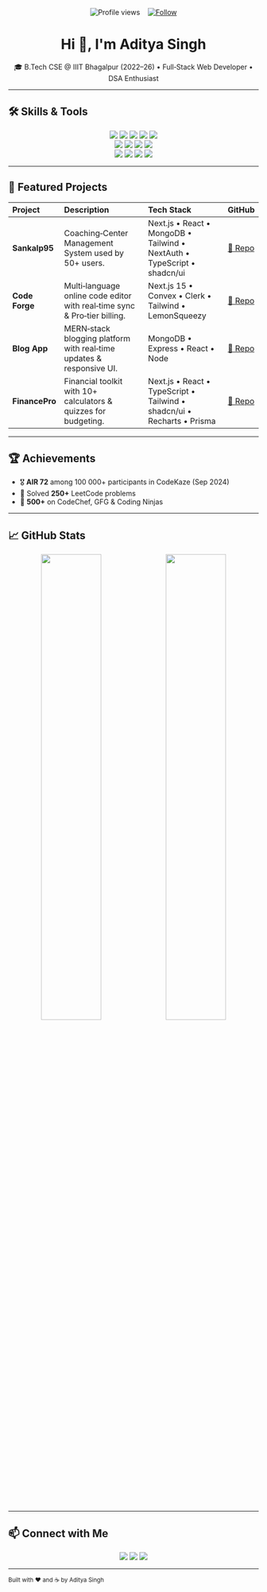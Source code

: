 <p align="center">
  <img src="https://komarev.com/ghpvc/?username=aditya03singh2003&color=brightgreen" alt="Profile views" />  
  &nbsp;&nbsp;
  <a href="https://github.com/aditya03singh2003?tab=followers"><img src="https://img.shields.io/github/followers/aditya03singh2003?label=Follow&style=social" alt="Follow" /></a>
</p>

<h1 align="center">Hi 👋, I'm Aditya Singh</h1>
<p align="center">
  🎓 B.Tech CSE @ IIIT Bhagalpur (2022–26) • Full‑Stack Web Developer • DSA Enthusiast
</p>

---

## 🛠️ Skills &amp; Tools

<div align="center">
  <img src="https://img.shields.io/badge/C-%2300599C.svg?&style=for-the-badge&logo=C&logoColor=white" />  
  <img src="https://img.shields.io/badge/C++-%2300599C.svg?&style=for-the-badge&logo=C%2B%2B&logoColor=white" />  
  <img src="https://img.shields.io/badge/Python-%2314354C.svg?&style=for-the-badge&logo=python&logoColor=white" />  
  <img src="https://img.shields.io/badge/JavaScript-%23F7DF1E.svg?&style=for-the-badge&logo=javascript&logoColor=black" />  
  <img src="https://img.shields.io/badge/TypeScript-%23007ACC.svg?&style=for-the-badge&logo=typescript&logoColor=white" />  
  <br/>
  <img src="https://img.shields.io/badge/React-%2320232a.svg?&style=for-the-badge&logo=react&logoColor=%2361DAFB" />  
  <img src="https://img.shields.io/badge/Next.js-%23000000.svg?&style=for-the-badge&logo=next.js&logoColor=white" />  
  <img src="https://img.shields.io/badge/Node.js-%2343853D.svg?&style=for-the-badge&logo=node.js&logoColor=white" />  
  <img src="https://img.shields.io/badge/Express.js-%23404d59.svg?&style=for-the-badge" />  
  <br/>
  <img src="https://img.shields.io/badge/TailwindCSS-%2338B2AC.svg?&style=for-the-badge&logo=tailwind-css&logoColor=white" />  
  <img src="https://img.shields.io/badge/shadcn/ui-%23FFFFFF.svg?&style=for-the-badge" />  
  <img src="https://img.shields.io/badge/MongoDB-%2347A248.svg?&style=for-the-badge&logo=mongodb&logoColor=white" />  
  <img src="https://img.shields.io/badge/MySQL-%234479A1.svg?&style=for-the-badge&logo=mysql&logoColor=white" />  
</div>

---

## 🚀 Featured Projects

| Project &nbsp;&nbsp; | Description &nbsp;&nbsp; | Tech Stack &nbsp;&nbsp; | GitHub |
| :------------------- | :------------------------ | :---------------------- | :----- |
| **Sankalp95**        | Coaching‑Center Management System used by 50+ users.  | Next.js • React • MongoDB • Tailwind • NextAuth • TypeScript • shadcn/ui | [🔗 Repo](https://github.com/aditya03singh2003/Sankalp95) |
| **Code Forge**       | Multi‑language online code editor with real‑time sync & Pro‑tier billing.  | Next.js 15 • Convex • Clerk • Tailwind • LemonSqueezy | [🔗 Repo](https://github.com/aditya03singh2003/CodeForge) |
| **Blog App**         | MERN‑stack blogging platform with real‑time updates & responsive UI.  | MongoDB • Express • React • Node  | [🔗 Repo](https://github.com/aditya03singh2003/BlogApp) |
| **FinancePro**       | Financial toolkit with 10+ calculators & quizzes for budgeting.  | Next.js • React • TypeScript • Tailwind • shadcn/ui • Recharts • Prisma | [🔗 Repo](https://github.com/aditya03singh2003/FinancePro) |

---

## 🏆 Achievements

- 🎖️ **AIR 72** among 100 000+ participants in CodeKaze (Sep 2024)  
- 🥇 Solved **250+** LeetCode problems
- 🥇 **500+** on CodeChef, GFG & Coding Ninjas

---

## 📈 GitHub Stats

<div align="center">
  <img src="https://github-readme-stats.vercel.app/api?username=aditya03singh2003&show_icons=true&theme=transparent" width="49%" />
  <img src="https://github-readme-stats.vercel.app/api/top-langs/?username=aditya03singh2003&layout=compact&theme=transparent" width="49%" />
</div>

---

## 📫 Connect with Me

<p align="center">
  <a href="mailto:aditya03singh2003@gmail.com"><img src="https://img.shields.io/badge/Email-aditya03singh2003@gmail.com-c14438?style=for-the-badge&logo=gmail&logoColor=white" /></a>
  <a href="https://www.linkedin.com/in/adityaaa03/"><img src="https://img.shields.io/badge/LinkedIn-Aditya%20Singh-blue?style=for-the-badge&logo=linkedin&logoColor=white" /></a>
  <a href="https://github.com/aditya03singh2003"><img src="https://img.shields.io/badge/GitHub-aditya03singh2003-black?style=for-the-badge&logo=github&logoColor=white" /></a>
</p>

---

<sub>Built with ❤️ and ☕ by Aditya Singh</sub>
